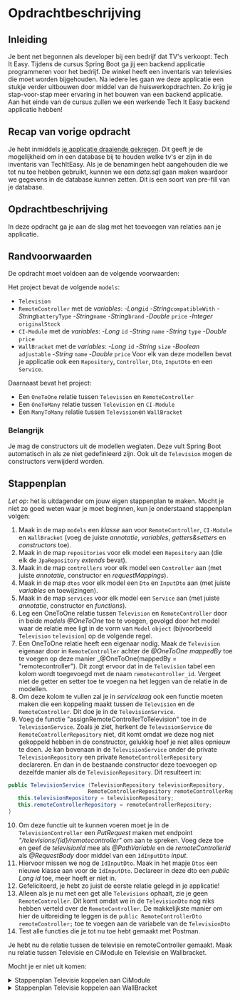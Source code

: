 # Opdrachtbeschrijving

## Inleiding

Je bent net begonnen als developer bij een bedrijf dat TV's verkoopt: Tech It Easy. Tijdens de cursus Spring Boot ga jij een backend applicatie programmeren voor het bedrijf. De winkel heeft een inventaris van televisies die moet worden bijgehouden. Na iedere les gaan we deze applicatie een stukje verder uitbouwen door middel van de huiswerkopdrachten. Zo krijg je stap-voor-stap meer ervaring in het bouwen van een backend applicatie. Aan het einde van de cursus zullen we een werkende Tech It Easy backend applicatie hebben!

## Recap van vorige opdracht

Je hebt inmiddels [je applicatie draaiende gekregen](https://github.com/hogeschoolnovi/backend-spring-boot-tech-it-easy-service-dto-uitwerkingen). Dit geeft je de mogelijkheid om in een database bij te houden welke tv's er zijn in de inventaris van TechItEasy. Als je de benamingen hebt aangehouden die we tot nu toe hebben gebruikt, kunnen we een _data.sql_ gaan maken waardoor we gegevens in de database kunnen zetten. Dit is een soort van pre-fill van je database. 

## Opdrachtbeschrijving
In deze opdracht ga je aan de slag met het toevoegen van relaties aan je applicatie.

## Randvoorwaarden
De opdracht moet voldoen aan de volgende voorwaarden:

Het project bevat de volgende `models`:
  - `Television`
  - `RemoteController` met de _variables_: 
    -_Long_`id`
    -_String_`compatibleWith`
    -_String_`batteryType`
    -_String_`name`
    -_String_`brand`
    -_Double_ `price`
    -_Integer_ `originalStock`
  - `CI-Module` met de _variables_:
    -_Long_ `id`
    -_String_ `name`
    -_String_ `type`
    -_Double_ `price`
  - `WallBracket` met de _variables_:
    -_Long_ `id`
    -_String_ `size`
    -_Boolean_ `adjustable`
    -_String_ `name`
    -_Double_ `price`
Voor elk van deze modellen bevat je applicatie ook een `Repository`, `Controller`, `Dto`, `InputDto` en een `Service`.

Daarnaast bevat het project:
- Een `OneToOne` relatie tussen `Television` en `RemoteController`
- Een `OneToMany` relatie tussen `Television` en `CI-Module`
- Een `ManyToMany` relatie tussen `Television`en `WallBracket`

### Belangrijk
Je mag de constructors uit de modellen weglaten. Deze vult Spring Boot automatisch in als ze niet gedefinieerd zijn. Ook uit de `Television` mogen de constructors verwijderd worden.

## Stappenplan
_Let op_: het is uitdagender om jouw eigen stappenplan te maken. Mocht je niet zo goed weten waar je moet beginnen, kun je onderstaand stappenplan volgen:

1. Maak in de map `models` een _klasse_ aan voor `RemoteController`, `CI-Module` en `WallBracket` (voeg de juiste _annotatie_, _variables_, _getters&setters_ en _constructors_ toe).
2. Maak in de map `repositories` voor elk model een `Repository` aan (die elk de `JpaRepository` _extends_ bevat).
3. Maak in de map `controllers` voor elk model een `Controller` aan (met juiste _annotatie_, constructor en _requestMappings_).
4. Maak in de map `dtos` voor elk model een `Dto` en `InputDto` aan (met juiste _variables_ en toewijzingen).
5. Maak in de map `services` voor elk model een `Service` aan (met juiste _annotatie_, constructor en _functions_).
6. Leg een OneToOne relatie tussen `Television` en `RemoteController` door in beide _models_ _@OneToOne_ toe te voegen, gevolgd door het model waar de relatie mee ligt in de vorm van `Model` `object` (bijvoorbeeld `Television` `television`) op de volgende regel.
7. Een OneToOne relatie heeft een eigenaar nodig. Maak de `Television` eigenaar door in `RemoteController` achter de _@OneToOne_ _mappedBy_ toe te voegen op deze manier _@OneToOne(mappedBy = "remotecontroller"). Dit zorgt ervoor dat in de `Television` tabel een kolom wordt toegevoegd met de naam `remotecontroller_id`. Vergeet niet de getter en setter toe te voegen na het leggen van de relatie in de modellen.
8. Om deze kolom te vullen zal je in _servicelaag_ ook een functie moeten maken die een koppeling maakt tussen de `Television` en de `RemoteController`. Dit doe je in de `TelevisionService`.
9. Voeg de functie "assignRemoteControllerToTelevision" toe in de `TelevisionService`. Zoals je ziet, herkent de `TelevisionService` de `RemoteControllerRepository` niet, dit komt omdat we deze nog niet gekoppeld hebben in de constructor, gelukkig hoef je niet alles opnieuw te doen. Je kan bovenaan in de `TelevisionService` onder de private `TelevisionRepository` een private `RemoteControllerRepository` declareren. En dan in de bestaande constructor deze toevoegen op dezelfde manier als de `TelevisionRepository`. Dit resulteert in: 

 ```java
 public TelevisionService (TelevisionRepository televisionRepository, 
                          RemoteControllerRepository remoteControllerRepository) {
    this.televisionRepository = televisionRepository;
    this.remoteControllerRepository = remoteControllerRepository;
}
 ```
 
10. Om deze functie uit te kunnen voeren moet je in de `TelevisionController` een _PutRequest_ maken met endpoint _"/televisions/{id}/remotecontroller"_ om aan te spreken. Voeg deze toe en geef de _televisionId_ mee als _@PathVariable_ en de _remoteControllerId_ als _@RequestBody_ door middel van een `IdInputDto` _input_.  
11. Hiervoor missen we nog de `IdInputDto`. Maak in het mapje `Dtos` een nieuwe klasse aan voor de `IdInputDto`. Declareer in deze dto een _public Long id_ toe, meer hoeft er niet in.
12. Gefeliciteerd, je hebt zo juist de eerste relatie gelegd in je applicatie!
13. Alleen als je nu met een get alle `Televisions` ophaalt, zie je geen `RemoteController`. Dit komt omdat we in de `TelevisionDto` nog niks hebben verteld over de `RemoteController`. De makkelijkste manier om hier de uitbreiding te leggen is de `public RemoteControllerDto remoteController;` toe te voegen aan de variabele van de `TelevisionDto` 
14. Test alle functies die je tot nu toe hebt gemaakt met Postman.

Je hebt nu de relatie tussen de televisie en remoteController gemaakt. Maak nu relatie tussen Televisie en CiModule en Televisie en Wallbracket.

Mocht je er niet uit komen:
<details>
<summary>
Stappenplan Televisie koppelen aan CiModule
</summary>

 
1. Een OneToMany relatie heeft een eigenaar nodig. Maak de `Television` eigenaar door in `CiModule` achter de _@OneToMany_ _mappedBy_ toe te voegen op deze manier `@ManyToOne(fetch = Fetchtype.EAGER) @JoinColumn(name = "ci_module_id")`. Dit zorgt ervoor dat in de `Television` tabel een kolom wordt toegevoegd met de naam `ci_module_id`. Vergeet niet de getter en setter toe te voegen na het leggen van de relatie in de modellen.
2. Om deze kolom te vullen zal je in _servicelaag_ ook een functie moeten maken die een koppeling maakt tussen de `Television` en de `CiModule`. Dit doe je in de `TelevisionService`.
3. Voeg de functie "assignCiModuleToTelevision" toe in de `TelevisionService`. Zoals je ziet, herkent de `TelevisionService` de `CiModuleRepository` niet (door de rode kringeltjes), dit komt omdat we deze nog niet gekoppeld hebben in de constructor, gelukkig hoef je niet alles opnieuw te doen. Je kan bovenaan in de `TelevisionService` onder de private `TelevisionRepository` een private `CiModuleRepository` declareren. En dan in de bestaande constructor deze toevoegen op dezelfde manier als de `TelevisionRepository`.
 
4. Om deze functie uit te kunnen voeren moet je in de `TelevisionController` een _PutRequest_ maken met endpoint _"/televisions/{id}/cimodule"_ om aan te spreken. Voeg deze toe en geef de _televisionId_ mee als _@PathVariable_ en de _cimoduleId_ als _@RequestBody_ door middel van een `IdInputDto` _input_.  
5. Alleen als je nu met een get alle `Televisions` ophaalt, zie je geen `CiModule`. Dit komt omdat we in de `TelevisionDto` nog niks hebben verteld over de `CiModuleDto`. De makkelijkste manier om hier de uitbreiding te leggen is de `public CiModuleDto ciModuleDto;` toe te voegen aan de variabele van de `TelevisionDto` 
6. Test alle functies die je tot nu toe hebt gemaakt met Postman.
</details>


<details>
<summary>
Stappenplan Televisie koppelen aan WallBracket
</summary>

 
1. Een ManyToMany relatie heeft een eigenaar nodig. Maak de `Television` eigenaar door in `WallBracket` achter de _@ManyToMany_ _mappedBy_ toe te voegen op deze manier
`@ManyToMany
 @JoinTable(name = "television_Wallbrackets", joinColumns @JoinColumn(name = "television"), inverseJoinColumns = @JoinColumn(name = "wallbracket")` . Dit zorgt ervoor dat er een koppeltabel wordt aangemaakt met het id van de television en het id van de wallbracket. Vergeet niet de getter en setter toe te voegen na het leggen van de relatie in de modellen.
2. Om deze kolom te vullen zal je in _servicelaag_ ook een functie moeten maken die een koppeling maakt tussen de `Television` en de `WallBracket`. Dit doe je in de `TelevisionService`.
3. Voeg de functie "assignWallBracketToTelevision" toe in de `TelevisionService`. Zoals je ziet, herkent de `TelevisionService` de `WallBracketRepository` niet (door de rode kringeltjes), dit komt omdat we deze nog niet gekoppeld hebben in de constructor, gelukkig hoef je niet alles opnieuw te doen. Je kan bovenaan in de `TelevisionService` onder de private `TelevisionRepository` een private `WallBracketRepository` declareren. En dan in de bestaande constructor deze toevoegen op dezelfde manier als de `TelevisionRepository`.
 
4. Om deze functie uit te kunnen voeren moet je in de `TelevisionController` een _PutRequest_ maken met endpoint _"/televisions/{id}/wallbracket"_ om aan te spreken. Voeg deze toe en geef de _televisionId_ mee als _@PathVariable_ en de _wallbracketId_ als _@RequestBody_ door middel van een `IdInputDto` _input_.  
5. Alleen als je nu met een get alle `Televisions` ophaalt, zie je geen `WallBracket`. Dit komt omdat we in de `TelevisionDto` nog niks hebben verteld over de `WallbracketDto`. De makkelijkste manier om hier de uitbreiding te leggen is de `public WallbracketDto wallbracketDto;` toe te voegen aan de variabele van de `TelevisionDto` 
6. Test alle functies die je tot nu toe hebt gemaakt met Postman.
</details>

